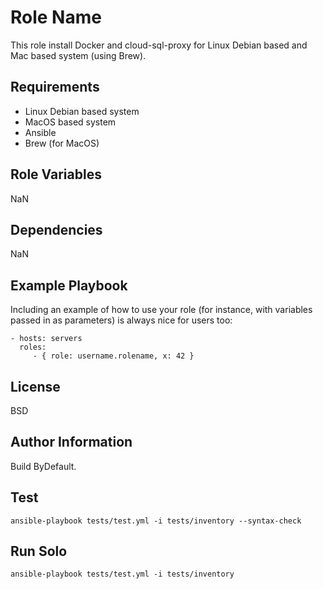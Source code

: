 Role Name
=========

This role install Docker and cloud-sql-proxy for Linux Debian based and Mac based system (using Brew).

Requirements
------------

- Linux Debian based system
- MacOS based system
- Ansible
- Brew (for MacOS)

Role Variables
--------------

NaN

Dependencies
------------

NaN

Example Playbook
----------------

Including an example of how to use your role (for instance, with variables passed in as parameters) is always nice for users too:

    - hosts: servers
      roles:
         - { role: username.rolename, x: 42 }

License
-------

BSD

Author Information
------------------

Build ByDefault.

Test
----

``ansible-playbook tests/test.yml -i tests/inventory --syntax-check``

Run Solo
--------

``ansible-playbook tests/test.yml -i tests/inventory``
